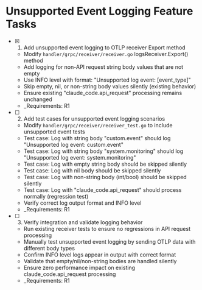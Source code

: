 # Unsupported Event Logging Feature Tasks

- [x] 1. Add unsupported event logging to OTLP receiver Export method
  - Modify `handler/grpc/receiver/receiver.go` logsReceiver.Export() method
  - Add logging for non-API request string body values that are not empty
  - Use INFO level with format: "Unsupported log event: [event_type]"
  - Skip empty, nil, or non-string body values silently (existing behavior)
  - Ensure existing "claude_code.api_request" processing remains unchanged
  - _Requirements: R1

- [ ] 2. Add test cases for unsupported event logging scenarios
  - Modify `handler/grpc/receiver/receiver_test.go` to include unsupported event tests
  - Test case: Log with string body "custom.event" should log "Unsupported log event: custom.event"
  - Test case: Log with string body "system.monitoring" should log "Unsupported log event: system.monitoring"
  - Test case: Log with empty string body should be skipped silently
  - Test case: Log with nil body should be skipped silently
  - Test case: Log with non-string body (int/bool) should be skipped silently
  - Test case: Log with "claude_code.api_request" should process normally (regression test)
  - Verify correct log output format and INFO level
  - _Requirements: R1

- [ ] 3. Verify integration and validate logging behavior
  - Run existing receiver tests to ensure no regressions in API request processing
  - Manually test unsupported event logging by sending OTLP data with different body types
  - Confirm INFO level logs appear in output with correct format
  - Validate that empty/nil/non-string bodies are handled silently
  - Ensure zero performance impact on existing claude_code.api_request processing
  - _Requirements: R1